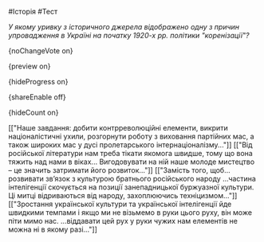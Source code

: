 #Історія #Тест

*У якому уривку з історичного джерела відображено одну з причин упровадження в Україні на початку 1920-х рр. політики "коренізації"?*

{noChangeVote on}

{preview on}

{hideProgress on}

{shareEnable off}

{hideCount on}

[["Наше завдання: добити контрреволюційні елементи, викрити націоналістичні ухили, розгорнути роботу з виховання партійних мас, а також широких мас у дусі пролетарського інтернаціоналізму..."]]
[["Від російської літератури нам треба тікати якомога швидше, тому що вона тяжить над нами в віках... Вигодовувати на ній наше молоде мистецтво – це значить затримати його розвиток..."]]
[["Замість того, щоб... розвивати зв’язок з культурою братнього російського народу ...частина інтелігенції скочується на позиції занепадницької буржуазної культури. Ці митці відриваються від народу, захоплюючись техніцизмом..."]]
[["Зростання української культури та української інтелігенції йде швидкими темпами і якщо ми не візьмемо в руки цього руху, він може піти мимо нас. ...віддавати цей рух у руки чужих нам елементів не можна ні в якому разі..."]]
